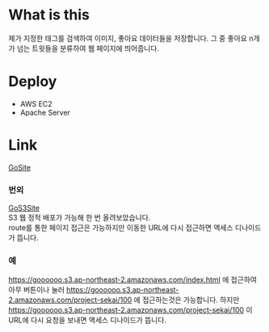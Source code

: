 # What is this
제가 지정한 태그를 검색하여 이미지, 좋아요 데이터들을 저장합니다.
그 중 좋아요 n개  가 넘는 트윗들을 분류하여 웹 페이지에 띄어줍니다.

# Deploy 
* AWS EC2
* Apache Server

# Link
[GoSite]()

### 번외
[GoS3Site](https://goooooo.s3.ap-northeast-2.amazonaws.com/index.html)  
S3 웹 정적 배포가 가능해 한 번 올려보았습니다.  
route를 통한 페이지 접근은 가능하지만 이동한 URL에 다시 접근하면 액세스 디나이드가 뜹니다.

### 예
https://goooooo.s3.ap-northeast-2.amazonaws.com/index.html 에 접근하여 아무 버튼이나 눌러
https://goooooo.s3.ap-northeast-2.amazonaws.com/project-sekai/100 에 접근하는것은 가능합니다.
하지만 https://goooooo.s3.ap-northeast-2.amazonaws.com/project-sekai/100 이 URL에 다시 요청을 보내면 액세스 디나이드가 뜹니다.